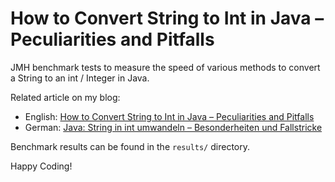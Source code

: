 # How to Convert String to Int in Java – Peculiarities and Pitfalls

JMH benchmark tests to measure the speed of various methods to convert a String to an int / Integer in Java.

Related article on my blog: 
* English: [How to Convert String to Int in Java – Peculiarities and Pitfalls](https://www.happycoders.eu/java/convert-string-to-int-peculiarities-pitfalls/)
* German: [Java: String in int umwandeln – Besonderheiten und Fallstricke](https://www.happycoders.eu/de/java/string-in-int-umwandeln-besonderheiten-fallstricke/)

Benchmark results can be found in the `results/` directory.

Happy Coding!
